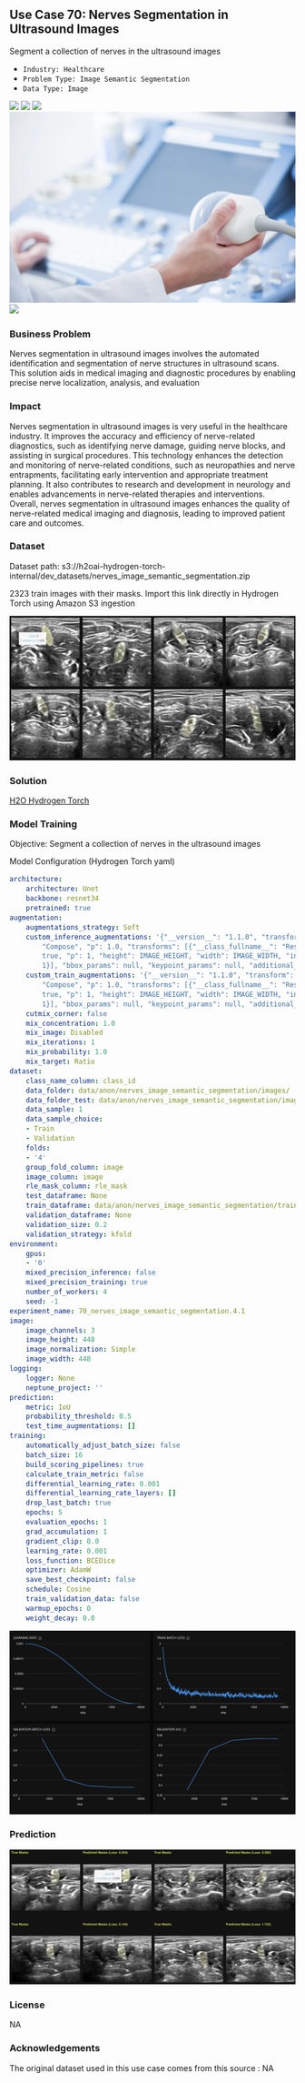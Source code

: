 ## Use Case 70: Nerves Segmentation in Ultrasound Images

Segment a collection of nerves in the ultrasound images

- `Industry: Healthcare`
- `Problem Type: Image Semantic Segmentation`
- `Data Type: Image`

![](https://github.com/h2oai/ht-catalog/blob/646864e3c695f7c721514159bd6c59520dab7438/Assets/use-cases/ultrasound_images_of_brachial_plexus/cover.png)
![](https://github.com/h2oai/ht-catalog/blob/646864e3c695f7c721514159bd6c59520dab7438/Assets/use-cases/ultrasound_images_of_brachial_plexus/cover.jpg)
![](https://github.com/h2oai/ht-catalog/blob/646864e3c695f7c721514159bd6c59520dab7438/Assets/use-cases/ultrasound_images_of_brachial_plexus/cover.jpeg)
![](https://github.com/h2oai/ht-catalog/blob/646864e3c695f7c721514159bd6c59520dab7438/Assets/use-cases/ultrasound_images_of_brachial_plexus/cover.webp)
![](https://github.com/h2oai/ht-catalog/blob/646864e3c695f7c721514159bd6c59520dab7438/Assets/use-cases/ultrasound_images_of_brachial_plexus/cover)

### Business Problem 

Nerves segmentation in ultrasound images involves the automated identification and segmentation of nerve structures in ultrasound scans. This solution aids in medical imaging and diagnostic procedures by enabling precise nerve localization, analysis, and evaluation

### Impact

Nerves segmentation in ultrasound images is very useful in the healthcare industry. It improves the accuracy and efficiency of nerve-related diagnostics, such as identifying nerve damage, guiding nerve blocks, and assisting in surgical procedures. This technology enhances the detection and monitoring of nerve-related conditions, such as neuropathies and nerve entrapments, facilitating early intervention and appropriate treatment planning. It also contributes to research and development in neurology and enables advancements in nerve-related therapies and interventions. Overall, nerves segmentation in ultrasound images enhances the quality of nerve-related medical imaging and diagnosis, leading to improved patient care and outcomes.

### Dataset

Dataset path: s3://h2oai-hydrogen-torch-internal/dev_datasets/nerves_image_semantic_segmentation.zip

2323 train images with their masks. Import this link directly in Hydrogen Torch using Amazon S3 ingestion

![train data](https://github.com/h2oai/ht-catalog/blob/646864e3c695f7c721514159bd6c59520dab7438/Assets/use-cases/ultrasound_images_of_brachial_plexus/train%20data.png)

### Solution

[H2O Hydrogen Torch](https://docs.h2o.ai/h2o-hydrogen-torch/)

### Model Training

Objective: Segment a collection of nerves in the ultrasound images

Model Configuration (Hydrogen Torch yaml)

```yaml
architecture:
    architecture: Unet
    backbone: resnet34
    pretrained: true
augmentation:
    augmentations_strategy: Soft
    custom_inference_augmentations: '{"__version__": "1.1.0", "transform": {"__class_fullname__":
        "Compose", "p": 1.0, "transforms": [{"__class_fullname__": "Resize", "always_apply":
        true, "p": 1, "height": IMAGE_HEIGHT, "width": IMAGE_WIDTH, "interpolation":
        1}], "bbox_params": null, "keypoint_params": null, "additional_targets": {}}}'
    custom_train_augmentations: '{"__version__": "1.1.0", "transform": {"__class_fullname__":
        "Compose", "p": 1.0, "transforms": [{"__class_fullname__": "Resize", "always_apply":
        true, "p": 1, "height": IMAGE_HEIGHT, "width": IMAGE_WIDTH, "interpolation":
        1}], "bbox_params": null, "keypoint_params": null, "additional_targets": {}}}'
    cutmix_corner: false
    mix_concentration: 1.0
    mix_image: Disabled
    mix_iterations: 1
    mix_probability: 1.0
    mix_target: Ratio
dataset:
    class_name_column: class_id
    data_folder: data/anon/nerves_image_semantic_segmentation/images/
    data_folder_test: data/anon/nerves_image_semantic_segmentation/images/
    data_sample: 1
    data_sample_choice:
    - Train
    - Validation
    folds:
    - '4'
    group_fold_column: image
    image_column: image
    rle_mask_column: rle_mask
    test_dataframe: None
    train_dataframe: data/anon/nerves_image_semantic_segmentation/train.pq
    validation_dataframe: None
    validation_size: 0.2
    validation_strategy: kfold
environment:
    gpus:
    - '0'
    mixed_precision_inference: false
    mixed_precision_training: true
    number_of_workers: 4
    seed: -1
experiment_name: 70_nerves_image_semantic_segmentation.4.1
image:
    image_channels: 3
    image_height: 448
    image_normalization: Simple
    image_width: 448
logging:
    logger: None
    neptune_project: ''
prediction:
    metric: IoU
    probability_threshold: 0.5
    test_time_augmentations: []
training:
    automatically_adjust_batch_size: false
    batch_size: 16
    build_scoring_pipelines: true
    calculate_train_metric: false
    differential_learning_rate: 0.001
    differential_learning_rate_layers: []
    drop_last_batch: true
    epochs: 5
    evaluation_epochs: 1
    grad_accumulation: 1
    gradient_clip: 0.0
    learning_rate: 0.001
    loss_function: BCEDice
    optimizer: AdamW
    save_best_checkpoint: false
    schedule: Cosine
    train_validation_data: false
    warmup_epochs: 0
    weight_decay: 0.0

```

![chart](https://github.com/h2oai/ht-catalog/blob/646864e3c695f7c721514159bd6c59520dab7438/Assets/use-cases/ultrasound_images_of_brachial_plexus/chart.png)


### Prediction

![Predictions](https://github.com/h2oai/ht-catalog/blob/646864e3c695f7c721514159bd6c59520dab7438/Assets/use-cases/ultrasound_images_of_brachial_plexus/Validation%20Predictions.png)

### License

NA

### Acknowledgements

The original dataset used in this use case comes from this source : NA
